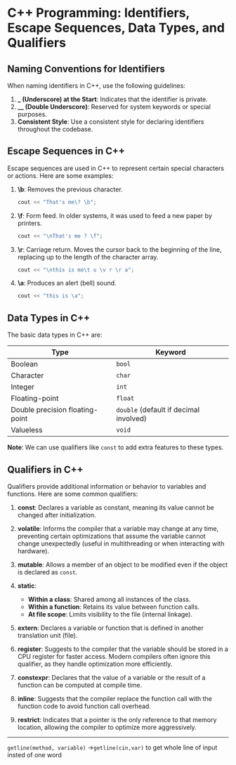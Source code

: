 # C++ Programming: Identifiers, Escape Sequences, Data Types, and Qualifiers

## Naming Conventions for Identifiers

When naming identifiers in C++, use the following guidelines:

1. **_ (Underscore) at the Start**: Indicates that the identifier is private.
2. **__ (Double Underscore)**: Reserved for system keywords or special purposes.
3. **Consistent Style**: Use a consistent style for declaring identifiers throughout the codebase.

## Escape Sequences in C++

Escape sequences are used in C++ to represent certain special characters or actions. Here are some examples:

1. **\b**: Removes the previous character.
    ```cpp
    cout << "That's me\? \b";
    ```
2. **\f**: Form feed. In older systems, it was used to feed a new paper by printers.
    ```cpp
    cout << "\nThat's me ? \f";
    ```
3. **\r**: Carriage return. Moves the cursor back to the beginning of the line, replacing up to the length of the character array.
    ```cpp
    cout << "\nthis is me\t u \v r \r a";
    ```
4. **\a**: Produces an alert (bell) sound.
    ```cpp
    cout << "this is \a";
    ```

## Data Types in C++

The basic data types in C++ are:

| Type                        | Keyword   |
|-----------------------------|-----------|
| Boolean                     | `bool`    |
| Character                   | `char`    |
| Integer                     | `int`     |
| Floating-point              | `float`   |
| Double precision floating-point | `double` (default if decimal involved) |
| Valueless                   | `void`    |

**Note**: We can use qualifiers like `const` to add extra features to these types.

## Qualifiers in C++

Qualifiers provide additional information or behavior to variables and functions. Here are some common qualifiers:

1. **const**: Declares a variable as constant, meaning its value cannot be changed after initialization.

2. **volatile**: Informs the compiler that a variable may change at any time, preventing certain optimizations that assume the variable cannot change unexpectedly (useful in multithreading or when interacting with hardware).

3. **mutable**: Allows a member of an object to be modified even if the object is declared as `const`.

4. **static**:
   - **Within a class**: Shared among all instances of the class.
   - **Within a function**: Retains its value between function calls.
   - **At file scope**: Limits visibility to the file (internal linkage).

5. **extern**: Declares a variable or function that is defined in another translation unit (file).

6. **register**: Suggests to the compiler that the variable should be stored in a CPU register for faster access. Modern compilers often ignore this qualifier, as they handle optimization more efficiently.

7. **constexpr**: Declares that the value of a variable or the result of a function can be computed at compile time.

8. **inline**: Suggests that the compiler replace the function call with the function code to avoid function call overhead.

9. **restrict**: Indicates that a pointer is the only reference to that memory location, allowing the compiler to optimize more aggressively.

---
`getline(method, variable)` ->`getline(cin,var)` to get whole line of input insted of one word